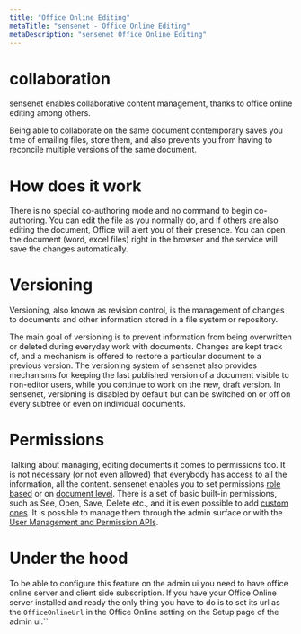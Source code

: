 ```yaml
---
title: "Office Online Editing"
metaTitle: "sensenet - Office Online Editing"
metaDescription: "sensenet Office Online Editing"
---
```


# collaboration
sensenet enables collaborative content management, thanks to office online editing among others.

Being able to collaborate on the same document contemporary saves you time of emailing files, store them, and also prevents you from having to reconcile multiple versions of the same document.


# How does it work
There is no special co-authoring mode and no command to begin co-authoring. You can edit the file as you normally do, and if others are also editing the document, Office will alert you of their presence.  You can open the document (word, excel files) right in the browser and the service will save the changes automatically.



# Versioning
Versioning, also known as revision control, is the management of changes to documents and other information stored in a file system or repository.

The main goal of versioning is to prevent information from being overwritten or deleted during everyday work with documents. Changes are kept track of, and a mechanism is offered to restore a particular document to a previous version.
The versioning system of sensenet also provides mechanisms for keeping the last published version of a document visible to non-editor users, while you continue to work on the new, draft version. In sensenet, versioning is disabled by default but can be switched on or off on every subtree or even on individual documents.


# Permissions
Talking about managing, editing documents it comes to permissions too. It is not necessary (or not even allowed) that everybody has access to all the information, all the content.
sensenet enables you to set permissions [role based](/concepts/role-based-permissions) or on [document level](/concepts/document-level-permissions).
There is a set of basic built-in permissions, such as See, Open, Save, Delete etc., and it is even possible to add [custom ones](/concepts/custom-roles-and-permissions). It is possible to manage them through the admin surface or with the [User Management and Permission APIs](/api-docs/users-and-groups).

# Under the hood
To be able to configure this feature on the admin ui you need to have office online server and client side subscription. If you have your Office Online server installed and ready the only thing you have to do is to set its url as the `OfficeOnlineUrl` in the Office Online setting on the Setup page of the admin ui.``

